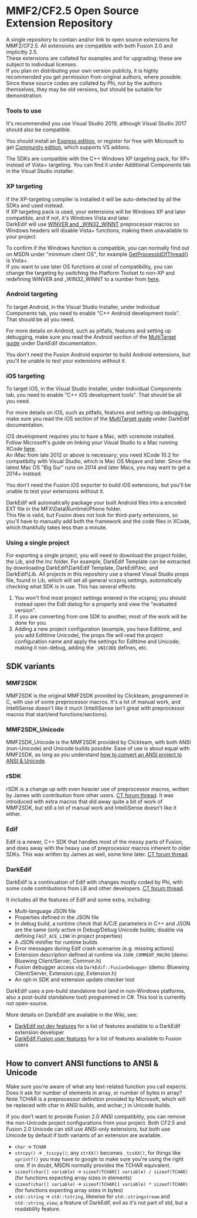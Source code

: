 MMF2/CF2.5 Open Source Extension Repository
===
A single repository to contain and/or link to open source extensions for MMF2/CF2.5. All extensions are compatible with both Fusion 2.0 and implicitly 2.5.  
These extensions are collated for examples and for upgrading; these are subject to individual licenses.  
If you plan on distributing your own version publicly, it is highly recommended you get permission from original authors, where possible.  
Since these source codes are collated by Phi, not by the authors themselves, they may be old versions, but should be suitable for demonstration.

### Tools to use ###
It's recommended you use Visual Studio 2019, although Visual Studio 2017 should also be compatible.

You should install an [Express edition](https://visualstudio.microsoft.com/vs/express/), or register for free with Microsoft to get
[Community edition](https://visualstudio.microsoft.com/vs/community/), which supports VS addons.

The SDKs are compatible with the C++ Windows XP targeting pack, for XP+ instead of Vista+ targeting. You can find it under Additional Components tab in the Visual Studio installer.



### XP targeting ###
If the XP-targeting compiler is installed it will be auto-detected by all the SDKs and used instead.  
If XP targeting pack is used, your extensions will be Windows XP and later compatible, and if not, it's Windows Vista and later.  
DarkEdif will use [WINVER and _WIN32_WINNT](https://docs.microsoft.com/en-us/cpp/porting/modifying-winver-and-win32-winnt) preprocessor
macros so Windows headers will disable Vista+ functions, making them unavailable to your project.

To confirm if the Windows function is compatible, you can normally find out on MSDN under "minimum client OS",
for example [GetProcessIdOfThread()](https://docs.microsoft.com/en-us/windows/win32/api/processthreadsapi/nf-processthreadsapi-getprocessidofthread) is Vista+.  
If you want to use later OS functions at cost of compatibility, you can change the targeting by switching the Platform Toolset to non-XP and
redefining WINVER and \_WIN32\_WINNT to a number from [here](https://docs.microsoft.com/en-us/cpp/porting/modifying-winver-and-win32-winnt).

### Android targeting ###
To target Android, in the Visual Studio Installer, under Individual Components tab, you need to enable "C++ Android development tools". That should be all you need.

For more details on Android, such as pitfalls, features and setting up debugging, make sure you read the Android section of the [MultiTarget guide](DarkEdif/%23MFAs%20and%20documentation/DarkEdif%20MultiTargeting.md) under DarkEdif documentation.

You don't need the Fusion Android exporter to build Android extensions, but you'll be unable to test your extensions without it.

### iOS targeting ####
To target iOS, in the Visual Studio Installer, under Individual Components tab, you need to enable "C++ iOS development tools". That should be all you need.

For more details on iOS, such as pitfalls, features and setting up debugging, make sure you read the iOS section of the [MultiTarget guide](DarkEdif/%23MFAs%20and%20documentation/DarkEdif%20MultiTargeting.md) under DarkEdif documentation.

iOS development requires you to have a Mac, with vcremote installed. Follow Microsoft's guide on linking your Visual Studio to a Mac running XCode [here](https://docs.microsoft.com/en-us/cpp/cross-platform/install-and-configure-tools-to-build-using-ios?view=msvc-160).  
An iMac from late 2012 or above is necessary; you need XCode 10.2 for compatibilty with Visual Studio, which is Mac OS Mojave and later.
Since the latest Mac OS "Big Sur" runs on 2014 and later Macs, you may want to get a 2014+ instead.

You don't need the Fusion iOS exporter to build iOS extensions, but you'll be unable to test your extensions without it.

DarkEdif will automatically package your built Android files into a encoded EXT file in the MFX\\Data\\Runtime\\iPhone folder.  
This file is valid, but Fusion does not look for third-party extensions, so you'll have to manually add both the framework and the code files in XCode, which thankfully takes less than a minute.

### Using a single project ###
For exporting a single project, you will need to download the project folder, the Lib, and the Inc folder.
For example, DarkEdif Template can be extracted by downloading DarkEdif\DarkEdif Template, DarkEdif\Inc, and DarkEdif\Lib.
All projects in this repository use a shared Visual Studio props file, found in Lib, which will set all general vcxproj settings, automatically checking what SDK is in use. This has several effects:

1. You won't find most project settings entered in the vcxproj; you should instead open the Edit dialog for a property and view the "evaluated version".
2. If you are converting from one SDK to another, most of the work will be done for you.
3. Adding a new project configuration (example, you have Edittime, and you add Edittime Unicode), the props file will read the project configuration name and apply the settings for Edittime and Unicode; making it non-debug, adding the `_UNICODE` defines, etc.

## SDK variants
### MMF2SDK
MMF2SDK is the original MMF2SDK provided by Clickteam, programmed in C, with use of some preprocessor macros. It's a lot of manual work, and IntelliSense doesn't like it much (IntelliSense isn't great with preprocessor macros that start/end functions/sections).

### MMF2SDK_Unicode
MMF2SDK_Unicode is the MMF2SDK provided by Clickteam, with both ANSI (non-Unicode) and Unicode builds possible. Ease of use is about equal with MMF2SDK, as long as you understand [how to convert an ANSI project to ANSI & Unicode](#markdown-anchor-how-to-convert-ansi-functions-to-ansi--unicode).

### rSDK
rSDK is a change up with even heavier use of preprocessor macros, written by James with contribution from other users. [CT forum thread](https://community.clickteam.com/threads/42183-rSDK).  It was introduced with extra macros that did away quite a bit of work of MMF2SDK, but still a lot of manual work and IntelliSense doesn't like it either.

### Edif
Edif is a newer, C++ SDK that handles most of the messy parts of Fusion, and does away with the heavy use of preprocessor macros inherent to older SDKs. This was written by James as well, some time later. [CT forum thread](https://community.clickteam.com/threads/61692-Edif-Extension-Development-Is-Fun).

### DarkEdif
DarkEdif is a continuation of Edif with changes mostly coded by Phi, with some code contributions from LB and other developers. [CT forum thread](https://community.clickteam.com/threads/71793-DarkEDIF-Taking-suggestions?p=608099&viewfull=1#post608099).

It includes all the features of Edif and some extra, including:

* Multi-language JSON file
* Properties defined in the JSON file
* In debug build, a runtime check that A/C/E parameters in C++ and JSON are the same
  (only active in Debug/Debug Unicode builds; disable via defining `FAST_ACE_LINK` in project properties)
* A JSON minifier for runtime builds
* Error messages during Edif crash scenarios (e.g. missing actions)
* Extension description defined at runtime via `JSON_COMMENT_MACRO` (demo: Bluewing Client/Server, Common.h)
* Fusion debugger access via `DarkEdif::FusionDebugger` (demo: Bluewing Client/Server, Extension.cpp, Extension.h)
* An opt-in SDK and extension update checker tool

DarkEdif uses a pre-build standalone tool (and in non-Windows platforms, also a post-build standalone tool) programmed in C#. This tool is currently not open-source.

More details on DarkEdif are available in the Wiki, see:
* [DarkEdif ext dev features](https://github.com/SortaCore/MMF2Exts/wiki/DarkEdif-ext-dev-features) for a list of features available to a DarkEdif extension developer
* [DarkEdif Fusion user features](https://github.com/SortaCore/MMF2Exts/wiki/DarkEdif-Fusion-user-features) for a list of features available to Fusion users

## How to convert ANSI functions to ANSI & Unicode
Make sure you're aware of what any text-related function you call expects. Does it ask for number of elements in array, or number of bytes in array?
Note TCHAR is a preprocessor definition provided by Microsoft, which will be replaced with char in ANSI builds, and wchar_t in Unicode builds.

If you don't want to provide Fusion 2.0 ANSI compatiblity, you can remove the non-Unicode project configurations from your project. Both CF2.5 and Fusion 2.0 Unicode can still use ANSI-only extensions, but both use Unicode by default if both variants of an extension are available.

* `char` -> `TCHAR`
* `strcpy()` -> `_tcscpy()`; any `strXX()` becomes `_tcsXX()`, for things like `sprintf()` you may have to google to make sure you're using the right one. If in doubt, MSDN normally provides the TCHAR equivalent.
* `sizeof(char[] variable)` -> `sizeof(TCHAR[] variable) / sizeof(TCHAR)` (for functions expecting array sizes in elements)
* `sizeof(char[] variable)` -> `sizeof(TCHAR[] variable) * sizeof(TCHAR)` (for functions expecting array sizes in bytes)
* `std::string` -> `std::tstring`, likewise for `std::stringstream` and `std::string_view`; a feature of DarkEdif, evil as it's not part of std, but a readability feature.
